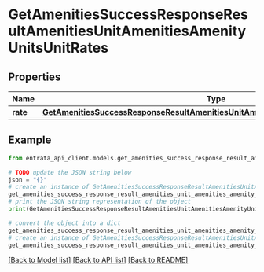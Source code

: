 # GetAmenitiesSuccessResponseResultAmenitiesUnitAmenitiesAmenityUnitsUnitRates


## Properties

Name | Type | Description | Notes
------------ | ------------- | ------------- | -------------
**rate** | [**GetAmenitiesSuccessResponseResultAmenitiesUnitAmenitiesAmenityUnitsUnitRatesRate**](GetAmenitiesSuccessResponseResultAmenitiesUnitAmenitiesAmenityUnitsUnitRatesRate.md) |  | 

## Example

```python
from entrata_api_client.models.get_amenities_success_response_result_amenities_unit_amenities_amenity_units_unit_rates import GetAmenitiesSuccessResponseResultAmenitiesUnitAmenitiesAmenityUnitsUnitRates

# TODO update the JSON string below
json = "{}"
# create an instance of GetAmenitiesSuccessResponseResultAmenitiesUnitAmenitiesAmenityUnitsUnitRates from a JSON string
get_amenities_success_response_result_amenities_unit_amenities_amenity_units_unit_rates_instance = GetAmenitiesSuccessResponseResultAmenitiesUnitAmenitiesAmenityUnitsUnitRates.from_json(json)
# print the JSON string representation of the object
print(GetAmenitiesSuccessResponseResultAmenitiesUnitAmenitiesAmenityUnitsUnitRates.to_json())

# convert the object into a dict
get_amenities_success_response_result_amenities_unit_amenities_amenity_units_unit_rates_dict = get_amenities_success_response_result_amenities_unit_amenities_amenity_units_unit_rates_instance.to_dict()
# create an instance of GetAmenitiesSuccessResponseResultAmenitiesUnitAmenitiesAmenityUnitsUnitRates from a dict
get_amenities_success_response_result_amenities_unit_amenities_amenity_units_unit_rates_from_dict = GetAmenitiesSuccessResponseResultAmenitiesUnitAmenitiesAmenityUnitsUnitRates.from_dict(get_amenities_success_response_result_amenities_unit_amenities_amenity_units_unit_rates_dict)
```
[[Back to Model list]](../README.md#documentation-for-models) [[Back to API list]](../README.md#documentation-for-api-endpoints) [[Back to README]](../README.md)


